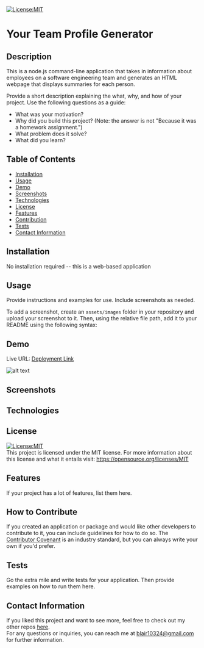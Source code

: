 [![License:MIT](https://img.shields.io/badge/License-MIT-yellow.svg)](https://opensource.org/licenses/MIT)

# Your Team Profile Generator

## Description
This is a node.js command-line application that takes in information about employees on a software engineering team and generates an HTML webpage that displays summaries for each person.

Provide a short description explaining the what, why, and how of your project. Use the following questions as a guide:

- What was your motivation?
- Why did you build this project? (Note: the answer is not "Because it was a homework assignment.")
- What problem does it solve?
- What did you learn?

## Table of Contents
- [Installation](#installation)
- [Usage](#usage)
- [Demo](#demo)
- [Screenshots](#screenshots)
- [Technologies](#technologies)
- [License](#license)
- [Features](#features)
- [Contribution](#how-to-contribute)
- [Tests](#tests)
- [Contact Information](#contact-information)

## Installation

No installation required -- this is a web-based application

## Usage

Provide instructions and examples for use. Include screenshots as needed.

To add a screenshot, create an `assets/images` folder in your repository and upload your screenshot to it. Then, using the relative file path, add it to your README using the following syntax:

## Demo
Live URL: <a href="deployed link">Deployment Link</a>

<!-- in the parentheses is just the relative path to the screenshot-->
![alt text](assets/images/screenshot.png)

## Screenshots

## Technologies

## License
[![License:MIT](https://img.shields.io/badge/License-MIT-yellow.svg)](https://opensource.org/licenses/MIT)  
This project is licensed under the MIT license. For more information about this license and what it entails visit: https://opensource.org/licenses/MIT

## Features

If your project has a lot of features, list them here.

## How to Contribute

If you created an application or package and would like other developers to contribute to it, you can include guidelines for how to do so. The [Contributor Covenant](https://www.contributor-covenant.org/) is an industry standard, but you can always write your own if you'd prefer.

## Tests

Go the extra mile and write tests for your application. Then provide examples on how to run them here.


## Contact Information
  If you liked this project and want to see more, feel free to check out my 
  other repos [here](https://github.com/blairrrrwho).
  <br>
  For any questions or inquiries, you can reach me at blair10324@gmail.com for further information.